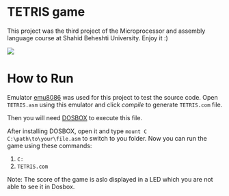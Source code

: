 # TETRIS game
This project was the third project of the Microprocessor and assembly language course at Shahid Beheshti University. Enjoy it :)


![](https://github.com/mohammadhashemii/Microprocessors_Assembly_Course/blob/master/Project-3/sample.gif)

# How to Run

Emulator [emu8086](https://download.cnet.com/Emu8086-Microprocessor-Emulator/3000-2069_4-10392690.html) was used for this project to test the source code. Open `TETRIS.asm` using this emulator and click *compile* to generate `TETRIS.com` file.

Then you will need [DOSBOX](https://www.dosbox.com/download.php?main=1) to execute this file.

After installing DOSBOX, open it and type `mount C C:\path\to\your\file.asm` to switch to you folder. Now you can run the game using these commands:

 1. `C:`
 2. `TETRIS.com` 

Note: The score of the game is aslo displayed in a LED which you are not able to see it in Dosbox.

